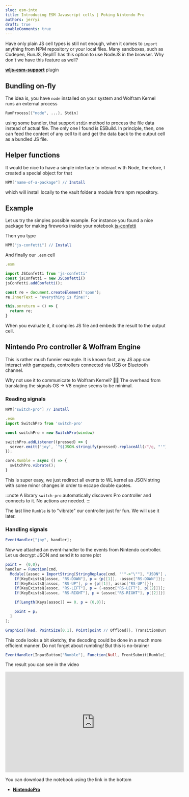```yaml
---
slug: esm-into
title: Introducing ESM Javascript cells | Poking Nintendo Pro
authors: jerryi
draft: true
enableComments: true
---
```

Have only plain JS cell types is still not enough, when it comes to `import` anything from NPM repository or your local files. Many sandboxes, such as Codepen, RunJS, ReplIT has this option to use NodeJS in the browser. Why don't we have this feature as well?

[__wljs-esm-support__](https://github.com/JerryI/wljs-esm-support) plugin

<!--truncate-->
## Bundling on-fly
The idea is, you have `node` installed on your system and Wolfram Kernel runs an external process

```mathematica
RunProcess[{"node", ...}, Stdin]
```

using some bundler, that support `stdin` method to process the file data instead of actual file. The only one I found is ESBuild. In principle, then, one can feed the content of any cell to it and get the data back to the output cell as a bundled JS file.

## Helper functions
It would be nice to have a simple interface to interact with Node, therefore, I created a special object for that

```mathematica
NPM["name-of-a-package"] // Install 
```
which will install locally to the vault folder a module from npm repository. 

## Example
Let us try the simples possible example. For instance you found a nice package for making fireworks inside your notebook [js-confetti](https://www.npmjs.com/package/js-confetti)

Then you type
```mathematica
NPM["js-confetti"] // Install
```

And finally our `.esm` cell
```js
.esm

import JSConfetti from 'js-confetti'
const jsConfetti = new JSConfetti()
jsConfetti.addConfetti();

const re = document.createElement('span');
re.innerText = "everything is fine!";

this.onreturn = () => {
  return re;
}
```

When you evaluate it, it compiles JS file and embeds the result to the output cell.

## Nintendo Pro controller & Wolfram Engine
This is rather much funnier example. It is known fact, any JS app can interact with gamepads, controllers connected via USB or Bluetooth channel. 

Why not use it to communicate to Wolfram Kernel? 😵‍💫
The overhead from translating the signals OS $\rightarrow$ V8 engine seems to be minimal.

### Reading signals

```mathematica
NPM["switch-pro"] // Install 
```

```js
.esm
import SwitchPro from 'switch-pro'

const switchPro = new SwitchPro(window)

switchPro.addListener((pressed) => {
  server.emitt('joy', `"${JSON.stringify(pressed).replaceAll(/"/g, "'")}"`);
});

core.Rumble = async () => {
  switchPro.vibrate();
}

```

This is super easy, we just redirect all events to WL kernel as JSON string with some minor changes in order to escape double quotes.

:::note
A library `switch-pro` automatically discovers Pro controller and connects to it. No actions are needed.
:::

The last line `Rumble` is to "vibrate" our controller just for fun. We will use it later.

### Handling signals

```mathematica
EventHandler["joy", handler];
```

Now we attached an event-handler to the events from Nintendo controller. Let us decrypt JSON and send it to some plot

```mathematica
point =  {0,0};
handler = Function[cmd,
  Module[{assoc = ImportString[StringReplace[cmd, "'"->"\""], "JSON"] // Association, p = point},
    If[KeyExistsQ[assoc, "RS-DOWN"], p = {p[[1]], -assoc["RS-DOWN"]}];
    If[KeyExistsQ[assoc, "RS-UP"], p = {p[[1]], assoc["RS-UP"]}];
    If[KeyExistsQ[assoc, "RS-LEFT"], p = {-assoc["RS-LEFT"], p[[2]]}];
    If[KeyExistsQ[assoc, "RS-RIGHT"], p = {assoc["RS-RIGHT"], p[[2]]}]; 

    If[Length[Keys[assoc]] == 0, p = {0,0}];

    point = p;
  ]
];

Graphics[{Red, PointSize[0.1], Point[point // Offload]}, TransitionDuration->50, TransitionType->"Linear"]
```

This code looks a bit sketchy, the decoding could be done in a much more efficient manner.
Do not forget about rumbling! But this is no-brainer

```mathematica
EventHandler[InputButton["Rumble"], Function[Null, FrontSubmit[Rumble[]]]] 
```

The result you can see in the video

<iframe width="560" height="315" src="https://www.youtube.com/embed/qhG6PV4NZeA?si=a4wuC7KGR25FZo6I" title="YouTube video player" frameborder="0" allow="accelerometer; autoplay; clipboard-write; encrypted-media; gyroscope; picture-in-picture; web-share" allowfullscreen></iframe>

You can download the notebook using the link in the bottom
- [__NintendoPro__](NintendoPro.wln)
